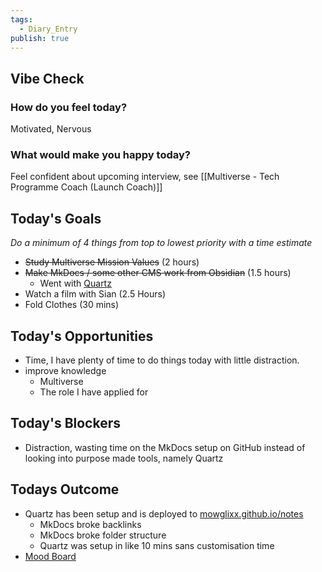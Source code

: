 ```yaml
---
tags:
  - Diary_Entry
publish: true
---
```


## Vibe Check
### How do you feel today?
Motivated, Nervous
### What would make you happy today?
Feel confident about upcoming interview, see [[Multiverse - Tech Programme Coach (Launch Coach)]]
## Today's Goals

*Do a minimum of 4 things from top to lowest priority with a time estimate*

- ~~Study Multiverse Mission Values~~ (2 hours)
- ~~Make MkDocs / some other CMS work from Obsidian~~ (1.5 hours)
	- Went with [Quartz](https://quartz.jzhao.xyz/)
- Watch a film with Sian (2.5 Hours)
- Fold Clothes (30 mins)
## Today's Opportunities

- Time, I have plenty of time to do things today with little distraction.
- improve knowledge 
	- Multiverse 
	- The role I have applied for 
## Today's Blockers

- Distraction, wasting time on the MkDocs setup on GitHub instead of looking into purpose made tools, namely Quartz
## Todays Outcome

- Quartz has been setup and is deployed to [mowglixx.github.io/notes](https://mowglixx.github.io/notes)
	- MkDocs broke backlinks 
	- MkDocs broke folder structure
	- Quartz was setup in like 10 mins sans customisation time
- [Mood Board](../../../Job%20Seeking/Research/Multiverse/Research%20Board.canvas)

